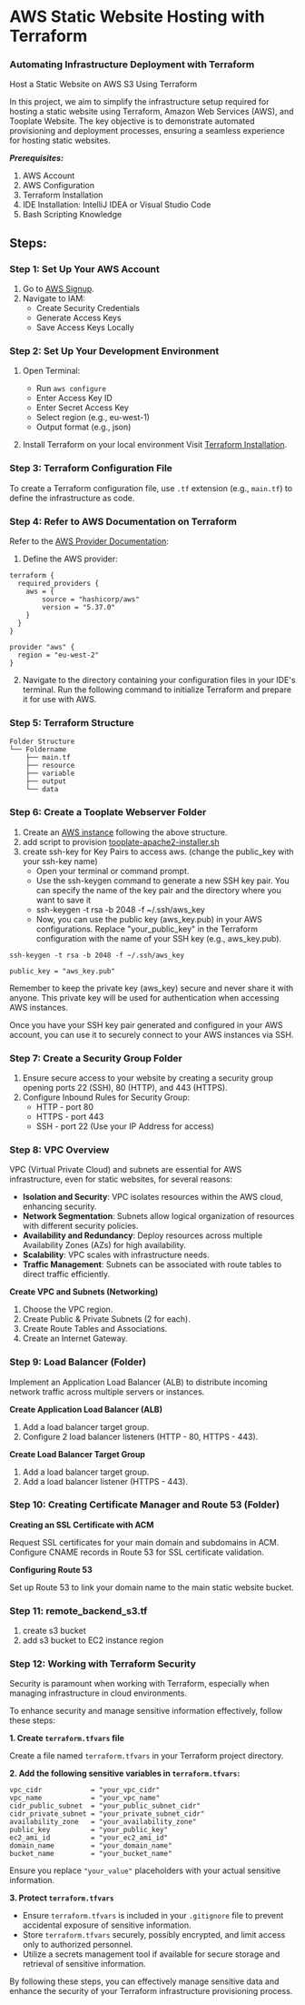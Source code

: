 # AWS Static Website Hosting with Terraform

### **Automating Infrastructure Deployment with Terraform**

Host a Static Website on AWS S3 Using Terraform

In this project, we aim to simplify the infrastructure setup required for hosting a static website using Terraform, Amazon Web Services (AWS), and Tooplate Website. The key objective is to demonstrate automated provisioning and deployment processes, ensuring a seamless experience for hosting static websites.

_**Prerequisites:**_
1. AWS Account
2. AWS Configuration
3. Terraform Installation
4. IDE Installation: IntelliJ IDEA or Visual Studio Code
5. Bash Scripting Knowledge

## **Steps:**

### **Step 1: Set Up Your AWS Account**

1. Go to [AWS Signup](https://portal.aws.amazon.com/billing/signup#/start/email).
2. Navigate to IAM:
   - Create Security Credentials
   - Generate Access Keys
   - Save Access Keys Locally

### **Step 2: Set Up Your Development Environment**

1. Open Terminal:
   - Run `aws configure`
   - Enter Access Key ID
   - Enter Secret Access Key
   - Select region (e.g., eu-west-1)
   - Output format (e.g., json)

2. Install Terraform on your local environment
Visit [Terraform Installation](https://www.terraform.io/use-cases/infrastructure-as-code).

### **Step 3: Terraform Configuration File**

To create a Terraform configuration file, use `.tf` extension (e.g., `main.tf`) to define the infrastructure as code.

### **Step 4: Refer to AWS Documentation on Terraform**

Refer to the [AWS Provider Documentation](https://registry.terraform.io/providers/hashicorp/aws/latest/docs):
1. Define the AWS provider:

```hcl
terraform {
  required_providers {
    aws = {
        source = "hashicorp/aws"
        version = "5.37.0"
    }
  }
}

provider "aws" {
  region = "eu-west-2"
}
```

2. Navigate to the directory containing your configuration files in your IDE's terminal. Run the following command to initialize Terraform and prepare it for use with AWS.

### **Step 5: Terraform Structure**

```
Folder Structure
└── Foldername
    ├── main.tf
    ├── resource
    ├── variable
    ├── output
    └── data
```

### **Step 6: Create a Tooplate Webserver Folder**

1. Create an [AWS instance](https://github.com/Omisamuel/aws-static-website-hosting/blob/Master/tooplate-webserver/main.tf) following the above structure.
2. add script to provision [tooplate-apache2-installer.sh](https://github.com/Omisamuel/aws-static-website-hosting/tree/Master/tooplate-apache2-script)
3. create ssh-key for Key Pairs to access aws. (change the public_key with your ssh-key name)
      - Open your terminal or command prompt.
      - Use the ssh-keygen command to generate a new SSH key pair. You can specify the name of the key pair and the directory where you want to save it
      - ssh-keygen -t rsa -b 2048 -f ~/.ssh/aws_key
      - Now, you can use the public key (aws_key.pub) in your AWS configurations. Replace "your_public_key" in the Terraform configuration with the name of your SSH key (e.g., aws_key.pub).
```
ssh-keygen -t rsa -b 2048 -f ~/.ssh/aws_key

public_key = "aws_key.pub"

```
Remember to keep the private key (aws_key) secure and never share it with anyone. This private key will be used for authentication when accessing AWS instances.

Once you have your SSH key pair generated and configured in your AWS account, you can use it to securely connect to your AWS instances via SSH.
   
   

### **Step 7: Create a Security Group Folder**

1. Ensure secure access to your website by creating a security group opening ports 22 (SSH), 80 (HTTP), and 443 (HTTPS).
2. Configure Inbound Rules for Security Group:
    - HTTP - port 80
    - HTTPS - port 443
    - SSH - port 22 (Use your IP Address for access)

### **Step 8: VPC Overview**

VPC (Virtual Private Cloud) and subnets are essential for AWS infrastructure, even for static websites, for several reasons:

- **Isolation and Security**: VPC isolates resources within the AWS cloud, enhancing security.
- **Network Segmentation**: Subnets allow logical organization of resources with different security policies.
- **Availability and Redundancy**: Deploy resources across multiple Availability Zones (AZs) for high availability.
- **Scalability**: VPC scales with infrastructure needs.
- **Traffic Management**: Subnets can be associated with route tables to direct traffic efficiently.

**Create VPC and Subnets (Networking)**
1. Choose the VPC region.
2. Create Public & Private Subnets (2 for each).
3. Create Route Tables and Associations.
4. Create an Internet Gateway.

### **Step 9: Load Balancer (Folder)**

Implement an Application Load Balancer (ALB) to distribute incoming network traffic across multiple servers or instances.

**Create Application Load Balancer (ALB)**
1. Add a load balancer target group.
2. Configure 2 load balancer listeners (HTTP - 80, HTTPS - 443).

**Create Load Balancer Target Group**
1. Add a load balancer target group.
2. Add a load balancer listener (HTTPS - 443).

### **Step 10: Creating Certificate Manager and Route 53 (Folder)**

**Creating an SSL Certificate with ACM**

Request SSL certificates for your main domain and subdomains in ACM. Configure CNAME records in Route 53 for SSL certificate validation.

**Configuring Route 53**

Set up Route 53 to link your domain name to the main static website bucket.

### **Step 11: remote_backend_s3.tf**
1. create s3 bucket
2. add s3 bucket to EC2 instance region 

### **Step 12: Working with Terraform Security**

Security is paramount when working with Terraform, especially when managing infrastructure in cloud environments.

To enhance security and manage sensitive information effectively, follow these steps:

**1. Create `terraform.tfvars` file**

Create a file named `terraform.tfvars` in your Terraform project directory.

**2. Add the following sensitive variables in `terraform.tfvars`:**

```hcl
vpc_cidr            = "your_vpc_cidr"
vpc_name            = "your_vpc_name"
cidr_public_subnet  = "your_public_subnet_cidr"
cidr_private_subnet = "your_private_subnet_cidr"
availability_zone   = "your_availability_zone"
public_key          = "your_public_key"
ec2_ami_id          = "your_ec2_ami_id"
domain_name         = "your_domain_name"
bucket_name         = "your_bucket_name"
```

Ensure you replace `"your_value"` placeholders with your actual sensitive information.

**3. Protect `terraform.tfvars`**

- Ensure `terraform.tfvars` is included in your `.gitignore` file to prevent accidental exposure of sensitive information.
- Store `terraform.tfvars` securely, possibly encrypted, and limit access only to authorized personnel.
- Utilize a secrets management tool if available for secure storage and retrieval of sensitive information.

By following these steps, you can effectively manage sensitive data and enhance the security of your Terraform infrastructure provisioning process.

